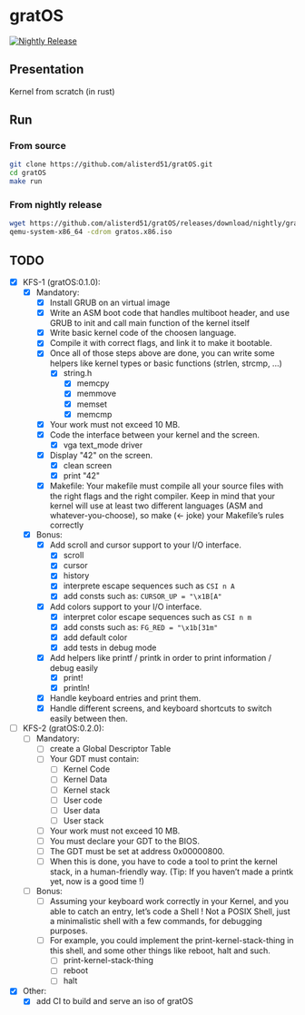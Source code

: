 # gratOS

[![Nightly Release](https://github.com/alisterd51/gratOS/actions/workflows/nightly-release.yaml/badge.svg)](https://github.com/alisterd51/gratOS/actions/workflows/nightly-release.yaml)

## Presentation

Kernel from scratch (in rust)

## Run

### From source

```bash
git clone https://github.com/alisterd51/gratOS.git
cd gratOS
make run
```

### From nightly release

```bash
wget https://github.com/alisterd51/gratOS/releases/download/nightly/gratos.x86.iso
qemu-system-x86_64 -cdrom gratos.x86.iso
```

## TODO

- [x] KFS-1 (gratOS:0.1.0):
  - [x] Mandatory:
    - [x] Install GRUB on an virtual image
    - [x] Write an ASM boot code that handles multiboot header, and use GRUB to init and call main function of the kernel itself
    - [x] Write basic kernel code of the choosen language.
    - [x] Compile it with correct flags, and link it to make it bootable.
    - [x] Once all of those steps above are done, you can write some helpers like kernel types or basic functions (strlen, strcmp, ...)
      - [x] string.h
        - [x] memcpy
        - [x] memmove
        - [x] memset
        - [x] memcmp
    - [x] Your work must not exceed 10 MB.
    - [x] Code the interface between your kernel and the screen.
      - [x] vga text_mode driver
    - [x] Display "42" on the screen.
      - [x] clean screen
      - [x] print "42"
    - [x] Makefile:
      Your makefile must compile all your source files with the right flags and the right compiler. Keep in mind that your kernel will use at least two different languages (ASM and whatever-you-choose), so make (<- joke) your Makefile’s rules correctly
  - [x] Bonus:
    - [x] Add scroll and cursor support to your I/O interface.
      - [x] scroll
      - [x] cursor
      - [x] history
      - [x] interprete escape sequences such as `CSI n A`
      - [x] add consts such as: `CURSOR_UP = "\x1B[A"`
    - [x] Add colors support to your I/O interface.
      - [x] interpret color escape sequences such as `CSI n m`
      - [x] add consts such as: `FG_RED = "\x1b[31m"`
      - [x] add default color
      - [x] add tests in debug mode
    - [x] Add helpers like printf / printk in order to print information / debug easily
      - [x] print!
      - [x] println!
    - [x] Handle keyboard entries and print them.
    - [x] Handle different screens, and keyboard shortcuts to switch easily between then.
- [ ] KFS-2 (gratOS:0.2.0):
  - [ ] Mandatory:
    - [ ] create a Global Descriptor Table
    - [ ] Your GDT must contain:
      - [ ] Kernel Code
      - [ ] Kernel Data
      - [ ] Kernel stack
      - [ ] User code
      - [ ] User data
      - [ ] User stack
    - [ ] Your work must not exceed 10 MB.
    - [ ] You must declare your GDT to the BIOS.
    - [ ] The GDT must be set at address 0x00000800.
    - [ ] When this is done, you have to code a tool to print the kernel stack, in a human-friendly way. (Tip: If you haven’t made a printk yet, now is a good time !)
  - [ ] Bonus:
    - [ ] Assuming your keyboard work correctly in your Kernel, and you able to catch an entry, let’s code a Shell !
        Not a POSIX Shell, just a minimalistic shell with a few commands, for debugging purposes.
    - [ ] For example, you could implement the print-kernel-stack-thing in this shell, and some other things like reboot, halt and such.
      - [ ] print-kernel-stack-thing
      - [ ] reboot
      - [ ] halt
- [x] Other:
  - [x] add CI to build and serve an iso of gratOS

